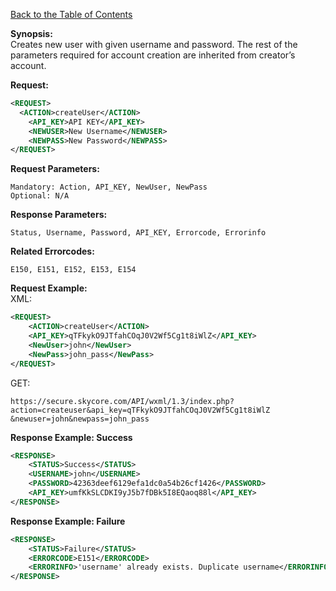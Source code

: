[Back to the Table of Contents](/1.3/README.md)

__Synopsis:__  
Creates new user with given username and password. The rest of the parameters required for account creation are inherited from creator’s account.

__Request:__
```xml
<REQUEST>
  <ACTION>createUser</ACTION>
    <API_KEY>API KEY</API_KEY>
    <NEWUSER>New Username</NEWUSER>
    <NEWPASS>New Password</NEWPASS>
</REQUEST>
```

__Request Parameters:__

    Mandatory: Action, API_KEY, NewUser, NewPass
    Optional: N/A

__Response Parameters:__

    Status, Username, Password, API_KEY, Errorcode, Errorinfo

__Related Errorcodes:__

    E150, E151, E152, E153, E154

__Request Example:__  
XML:
```xml
<REQUEST>
    <ACTION>createUser</ACTION>
    <API_KEY>qTFkykO9JTfahCOqJ0V2Wf5Cg1t8iWlZ</API_KEY>
    <NewUser>john</NewUser>
    <NewPass>john_pass</NewPass>
</REQUEST>
```

GET:

    https://secure.skycore.com/API/wxml/1.3/index.php?action=createuser&api_key=qTFkykO9JTfahCOqJ0V2Wf5Cg1t8iWlZ
    &newuser=john&newpass=john_pass
    
__Response Example: Success__
```xml
<RESPONSE>
    <STATUS>Success</STATUS>
    <USERNAME>john</USERNAME>
    <PASSWORD>42363deef6129efa1dc0a54b26cf1426</PASSWORD>
    <API_KEY>umfKkSLCDKI9yJ5b7fDBk5I8EQaoq88l</API_KEY>
</RESPONSE>
```

__Response Example: Failure__
```xml
<RESPONSE>
    <STATUS>Failure</STATUS>
    <ERRORCODE>E151</ERRORCODE>
    <ERRORINFO>'username' already exists. Duplicate username</ERRORINFO>
</RESPONSE>
```
